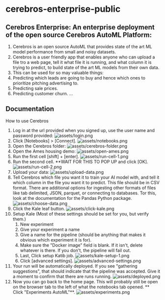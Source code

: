 # cerebros-enterprise-public

## Cerebros Enterprise: An enterprise deployment of the open source Cerebros AutoML Platform:

1. Cerebros is an open source AutoML that provides state of the art ML model performance from small and noisy datasets.
2. Cerebros is a user friendly app that enables anyone who can upload a file tro a web page, tell it what file it is running, and what column it is trying to predict, to build state of the art ML models from their own data.
3. This can be used for so may valuable things:
  1. Predicting which leads are going to buy and hence which ones to prioritize pitching advertising to.
  2. Predicting sale prices.
  3. Predicting customer churn. ...

## Documentation

How to use Cerebros

1. Log in at the url provided when you signed up, use the user name and password provided:
![assets/login.png](assets/login.png)
2. Click [Notebooks] > [Connect].
![assets/notebooks.png](assets/notebooks.png)
3. Open the Cerebros folder:
![assets/cerebros-folder.png](assets/cerebros-folder.png)
4. Open the Ames housing demo:
![assets/open-ames.png](assets/open-ames.png)
5. Run the first cell [shift] + [enter].
![assets/run-cell-1.png](assets/run-cell-1.png)
6. Run the second cell. **WAIT FOR THIS TO POP UP and click [OK].
![assets/run-cell-2.png](assets/run-cell-2.png)
7. Upload your data:
![assets/upload-data.png](assets/upload-data.png)
8. Tell Cerebros which file you want it to train your AI model with, and tell it which column in the file you want it to predict. This file should be in CSV format. There are additional options for ingesting other formats of files like tab delimited, JSON, parquet, or connecting to databases. Tor this, look at the documentation for the Pandas Python package.
![assets/choose-data.png](assets/choose-data.png)
9. Click the Kale leaf button.
![assets/click-kale.png](assets/click-kale.png)
10. Setup Kale (Most of these settings should be set for you, but verify them.)
    1. New experiment
    2. Give your experiment a name
    3. Give a name for the pipeline (should be anything that makes it obvious which experiment it is for).
    5. Make sure the "Docker image" field is blank. If it isn't, delete whatever is there. If you don't, the pipeline will fail out.
    6. Last, Click setup Katib job.
    ![assets/kale-setup-1.png](assets/kale-setup-1.png)
    7. Click [advanced settings].
    ![assets/advanced-settings.png](assets/advanced-settings.png)
11. Your run will be automatically deployed. If you see "gathering suggestions", that should indicate that the pipeline was accepted. Give it a moment to confirm that there are runs running.
![assets/deployed.png](assets/deployed.png)
12. Now you can go back to the home page. This will probably still be open on the browser tab to the left of what the notebooks tab opened. ** Click "Experiments AutoML"**.
![assets/experiments.png](assets/experiments.png)
